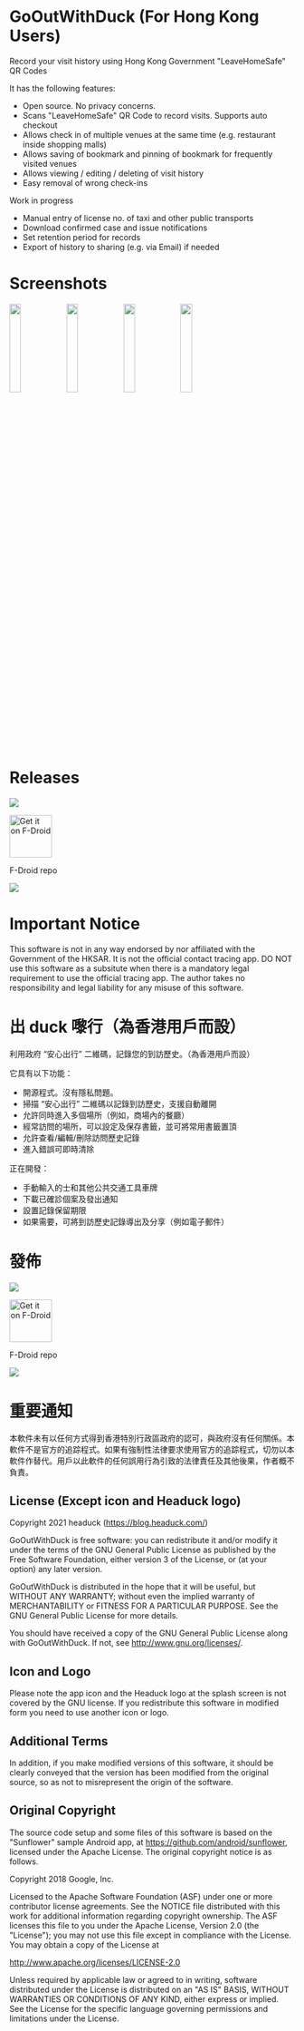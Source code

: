 GoOutWithDuck (For Hong Kong Users)
===================================

Record your visit history using Hong Kong Government "LeaveHomeSafe" QR Codes

It has the following features:
* Open source. No privacy concerns.
* Scans "LeaveHomeSafe" QR Code to record visits. Supports auto checkout
* Allows check in of multiple venues at the same time (e.g. restaurant inside shopping malls)
* Allows saving of bookmark and pinning of bookmark for frequently visited venues
* Allows viewing / editing / deleting of visit history
* Easy removal of wrong check-ins

Work in progress
* Manual entry of license no. of taxi and other public transports
* Download confirmed case and issue notifications
* Set retention period for records
* Export of history to sharing (e.g. via Email) if needed

Screenshots
===========

<img src="/fastlane/metadata/android/en-US/images/phoneScreenshots/1.png" width="20%" /><img src="/fastlane/metadata/android/en-US/images/phoneScreenshots/2.png" width="20%" /><img src="/fastlane/metadata/android/en-US/images/phoneScreenshots/3.png" width="20%" /><img src="/fastlane/metadata/android/en-US/images/phoneScreenshots/4.png" width="20%" />

Releases
========

[<img src=https://img.shields.io/f-droid/v/com.headuck.app.gooutwithduck.svg>](
https://img.shields.io/f-droid/v/com.headuck.app.gooutwithduck.svg)

[<img src="https://fdroid.gitlab.io/artwork/badge/get-it-on.png" 
      height="75"
      alt="Get it on F-Droid">](https://f-droid.org/en/packages/com.headuck.app.gooutwithduck)

F-Droid repo

[<img src=https://user-images.githubusercontent.com/79254904/108467911-e5d28b00-72c0-11eb-9722-968168aa4b3c.png>](https://repo.headuck.com/fdroid/repo?fingerprint=A0D3386F3BFE7AEA2DE0FE52CF6B550FFE4CB48320EAE35775418C2024272B58)

Important Notice
================
This software is not in any way endorsed by nor affiliated with the Government of the HKSAR. It is not the official contact tracing app.  DO NOT use this software as a subsitute when there is a mandatory legal requirement to use the official tracing app.  The author takes no responsibility and legal liability for any misuse of this software.

出 duck 嚟行（為香港用戶而設）
=========================

利用政府 “安心出行” 二維碼，記錄您的到訪歷史。（為香港用戶而設）

它具有以下功能：
* 開源程式。沒有隱私問題。
* 掃描 “安心出行” 二維碼以記錄到訪歷史，支援自動離開
* 允許同時進入多個場所（例如，商場內的餐廳）
* 經常訪問的場所，可以設定及保存書籤，並可將常用書籤置頂
* 允許查看/編輯/刪除訪問歷史記錄
* 進入錯誤可即時清除

正在開發：
* 手動輸入的士和其他公共交通工具車牌
* 下載已確診個案及發出通知
* 設置記錄保留期限
* 如果需要，可將到訪歷史記錄導出及分享（例如電子郵件）


發佈
===
[<img src=https://img.shields.io/f-droid/v/com.headuck.app.gooutwithduck.svg>](
https://img.shields.io/f-droid/v/com.headuck.app.gooutwithduck.svg)

[<img src="https://fdroid.gitlab.io/artwork/badge/get-it-on.png" 
      height="75"
      alt="Get it on F-Droid">](https://f-droid.org/en/packages/com.headuck.app.gooutwithduck)

F-Droid repo

[<img src=https://user-images.githubusercontent.com/79254904/108467911-e5d28b00-72c0-11eb-9722-968168aa4b3c.png>](https://repo.headuck.com/fdroid/repo?fingerprint=A0D3386F3BFE7AEA2DE0FE52CF6B550FFE4CB48320EAE35775418C2024272B58)

重要通知
========
本軟件未有以任何方式得到香港特別行政區政府的認可，與政府沒有任何關係。本軟件不是官方的追踪程式。如果有強制性法律要求使用官方的追踪程式，切勿以本軟件作替代。用戶以此軟件的任何誤用行為引致的法律責任及其他後果，作者概不負責。 

License (Except icon and Headuck logo)
--------------------------------------
Copyright 2021 headuck (https://blog.headuck.com/)

GoOutWithDuck is free software: you can redistribute it and/or modify
it under the terms of the GNU General Public License as published by
the Free Software Foundation, either version 3 of the License, or
(at your option) any later version.

GoOutWithDuck is distributed in the hope that it will be useful,
but WITHOUT ANY WARRANTY; without even the implied warranty of
MERCHANTABILITY or FITNESS FOR A PARTICULAR PURPOSE.  See the
GNU General Public License for more details.

You should have received a copy of the GNU General Public License
along with GoOutWithDuck. If not, see <http://www.gnu.org/licenses/>.

Icon and Logo
-------------

Please note the app icon and the Headuck logo at the splash screen is not covered by the GNU license. If you redistribute this software in modified form you need to use another icon or logo.

Additional Terms
----------------

In addition, if you make modified versions of this software, it should be clearly conveyed that the version has been modified from the original source, so as not to misrepresent the origin of the software.

Original Copyright
------------------

The source code setup and some files of this software is based on the "Sunflower" sample Android app, at https://github.com/android/sunflower, licensed under the Apache License. The original copyright notice is as follows.

Copyright 2018 Google, Inc.

Licensed to the Apache Software Foundation (ASF) under one or more contributor license agreements. See the NOTICE file distributed with this work for additional information regarding copyright ownership. The ASF licenses this file to you under the Apache License, Version 2.0 (the "License"); you may not use this file except in compliance with the License. You may obtain a copy of the License at

http://www.apache.org/licenses/LICENSE-2.0

Unless required by applicable law or agreed to in writing, software distributed under the License is distributed on an "AS IS" BASIS, WITHOUT WARRANTIES OR CONDITIONS OF ANY KIND, either express or implied. See the License for the specific language governing permissions and limitations under the License.

